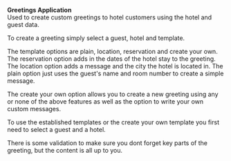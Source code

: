 **Greetings Application**<br>
Used to create custom greetings to hotel customers using the hotel and guest data.

To create a greeting simply select a guest, hotel and template.

The template options are plain, location, reservation and create your own. The reservation option adds in the dates of the hotel stay to the greeting. The location option adds a message and the city the hotel is located in. The plain option just uses the guest's name and room number to create a simple message.  

The create your own option allows you to create a new greeting using any or none of the above features as well as the option to write your own custom messages. 

To use the established templates or the create your own template you first need to select a guest and a hotel.

There is some validation to make sure you dont forget key parts of the greeting, but the content is all up to you. 